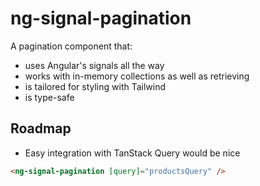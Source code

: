 # ng-signal-pagination

A pagination component that:

- uses Angular's signals all the way
- works with in-memory collections as well as retrieving 
- is tailored for styling with Tailwind
- is type-safe

## Roadmap

- Easy integration with TanStack Query would be nice

```html
<ng-signal-pagination [query]="productsQuery" />
```